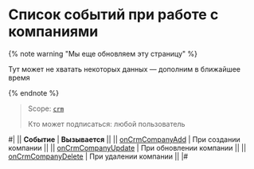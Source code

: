 # Список событий при работе с компаниями

{% note warning "Мы еще обновляем эту страницу" %}

Тут может не хватать некоторых данных — дополним в ближайшее время

{% endnote %}

> Scope: [`crm`](../../../scopes/permissions.md)
>
> Кто может подписаться: любой пользователь

#|
|| **Событие** | **Вызывается** ||
|| [onCrmCompanyAdd](./on-crm-company-add.md) | При создании компании ||
|| [onCrmCompanyUpdate](./on-crm-company-update.md) | При обновлении компании ||
|| [onCrmCompanyDelete](./on-crm-company-delete.md) | При удалении компании ||
|#